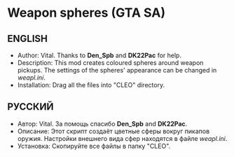 # Weapon spheres (GTA SA)
## ENGLISH
* Author: Vital. Thanks to __Den_Spb__ and __DK22Pac__ for help.
* Description: This mod creates coloured spheres around weapon pickups. The settings of the spheres' appearance can be changed in _weapl.ini_.
* Installation: Drag all the files into "CLEO" directory.

## РУССКИЙ
* Автор: Vital. За помощь спасибо __Den_Spb__ and __DK22Pac__.
* Описание: Этот скрипт создаёт цветные сферы вокруг пикапов оружия. Настройки внешнего вида сфер находятся в файле _weapl.ini_.
* Установка: Скопируйте все файлы в папку "CLEO".